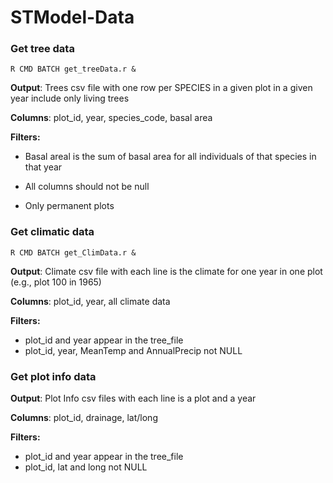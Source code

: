STModel-Data
============

### Get tree data

	R CMD BATCH get_treeData.r &

**Output**: Trees csv file with one row per SPECIES in a given plot in a given year include only living trees

**Columns**: plot_id, year, species_code, basal area

**Filters:**

- Basal areal is the sum of basal area for all individuals of that species in that year

- All columns should not be null

- Only permanent plots

### Get climatic data

	R CMD BATCH get_ClimData.r &

**Output**: Climate csv file with each line is the climate for one year in one plot (e.g., plot 100 in 1965)

**Columns**: plot_id, year, all climate data 

**Filters:**

- plot_id and year appear in the tree_file
- plot_id, year, MeanTemp and AnnualPrecip not NULL

### Get plot info data

**Output**: Plot Info csv files with each line is a plot and a year

**Columns**: plot_id, drainage, lat/long

**Filters:**

- plot_id and year appear in the tree_file
- plot_id, lat and long not NULL

